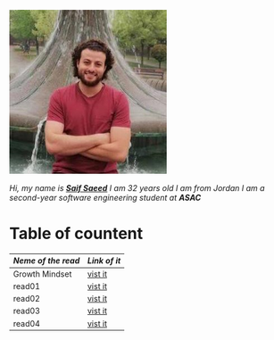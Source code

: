 
![saif](saif.jpeg)
 
*Hi, my name is [**Saif Saeed**](https://github.com/Saif-K-Saeed) I am 32 years old  I am from Jordan I am a second-year software engineering student at **ASAC*** 


 # Table of countent
*Neme of the read* | *Link of it* 
----- |-----|
Growth Mindset  | [vist it](https://saif-k-saeed.github.io/reading-notes/growthMindset)
read01 | [ vist it ](https://saif-k-saeed.github.io/reading-notes/read1)
read02 | [vist it  ](https://saif-k-saeed.github.io/reading-notes/read02)
read03 | [vist it  ](https://saif-k-saeed.github.io/reading-notes/read03)
read04 | [vist it  ](https://saif-k-saeed.github.io/reading-notes/read04)
